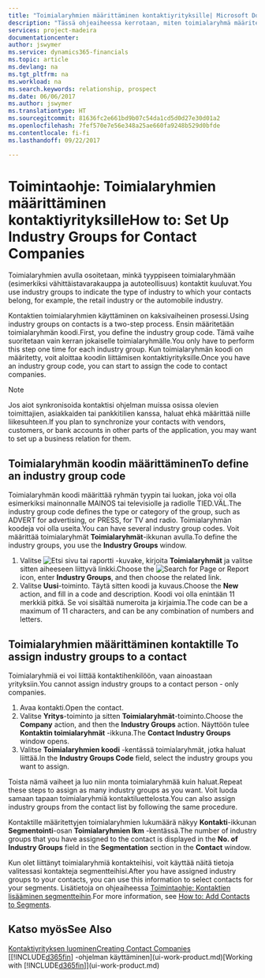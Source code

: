 ```yaml
---
title: "Toimialaryhmien määrittäminen kontaktiyrityksille| Microsoft Docs"
description: "Tässä ohjeaiheessa kerrotaan, miten toimialaryhmä määritetään ja miten sille sitten määritetään kontaktiryhmä, kuten vähittäistavarakauppa tai autoteollisuus."
services: project-madeira
documentationcenter: 
author: jswymer
ms.service: dynamics365-financials
ms.topic: article
ms.devlang: na
ms.tgt_pltfrm: na
ms.workload: na
ms.search.keywords: relationship, prospect
ms.date: 06/06/2017
ms.author: jswymer
ms.translationtype: HT
ms.sourcegitcommit: 81636fc2e661bd9b07c54da1cd5d0d27e30d01a2
ms.openlocfilehash: 7fef570e7e56e348a25ae660fa9248b529d0bfde
ms.contentlocale: fi-fi
ms.lasthandoff: 09/22/2017

---
```

# <a name="how-to-set-up-industry-groups-for-contact-companies"></a><span data-ttu-id="4f7f4-103">Toimintaohje: Toimialaryhmien määrittäminen kontaktiyrityksille</span><span class="sxs-lookup"><span data-stu-id="4f7f4-103">How to: Set Up Industry Groups for Contact Companies</span></span>
<span data-ttu-id="4f7f4-104">Toimialaryhmien avulla osoitetaan, minkä tyyppiseen toimialaryhmään (esimerkiksi vähittäistavarakauppa ja autoteollisuus) kontaktit kuuluvat.</span><span class="sxs-lookup"><span data-stu-id="4f7f4-104">You use industry groups to indicate the type of industry to which your contacts belong, for example, the retail industry or the automobile industry.</span></span>

<span data-ttu-id="4f7f4-105">Kontaktien toimialaryhmien käyttäminen on kaksivaiheinen prosessi.</span><span class="sxs-lookup"><span data-stu-id="4f7f4-105">Using industry groups on contacts is a two-step process.</span></span> <span data-ttu-id="4f7f4-106">Ensin määritetään toimialaryhmän koodi.</span><span class="sxs-lookup"><span data-stu-id="4f7f4-106">First, you define the industry group code.</span></span> <span data-ttu-id="4f7f4-107">Tämä vaihe suoritetaan vain kerran jokaiselle toimialaryhmälle.</span><span class="sxs-lookup"><span data-stu-id="4f7f4-107">You only have to perform this step one time for each industry group.</span></span> <span data-ttu-id="4f7f4-108">Kun toimialaryhmän koodi on määritetty, voit aloittaa koodin liittämisen kontaktiyrityksille.</span><span class="sxs-lookup"><span data-stu-id="4f7f4-108">Once you have an industry group code, you can start to assign the code to contact companies.</span></span>

> [!NOTE]  
>   <span data-ttu-id="4f7f4-109">Jos aiot synkronisoida kontaktisi ohjelman muissa osissa olevien toimittajien, asiakkaiden tai pankkitilien kanssa, haluat ehkä määrittää niille liikesuhteen.</span><span class="sxs-lookup"><span data-stu-id="4f7f4-109">If you plan to synchronize your contacts with vendors, customers, or bank accounts in other parts of the application, you may want to set up a business relation for them.</span></span>

## <a name="to-define-an-industry-group-code"></a><span data-ttu-id="4f7f4-110">Toimialaryhmän koodin määrittäminen</span><span class="sxs-lookup"><span data-stu-id="4f7f4-110">To define an industry group code</span></span>
<span data-ttu-id="4f7f4-111">Toimialaryhmän koodi määrittää ryhmän tyypin tai luokan, joka voi olla esimerkiksi mainonnalle MAINOS tai televisiolle ja radiolle TIED.VÄL.</span><span class="sxs-lookup"><span data-stu-id="4f7f4-111">The industry group code defines the type or category of the group, such as ADVERT for advertising, or PRESS, for TV and radio.</span></span> <span data-ttu-id="4f7f4-112">Toimialaryhmän koodeja voi olla useita.</span><span class="sxs-lookup"><span data-stu-id="4f7f4-112">You can have several industry group codes.</span></span> <span data-ttu-id="4f7f4-113">Voit määrittää toimialaryhmät **Toimialaryhmät**-ikkunan avulla.</span><span class="sxs-lookup"><span data-stu-id="4f7f4-113">To define the industry groups, you use the **Industry Groups** window.</span></span>

1. <span data-ttu-id="4f7f4-114">Valitse ![Etsi sivu tai raportti](media/ui-search/search_small.png "Etsi sivu tai raportti -kuvake") -kuvake, kirjoita **Toimialaryhmät** ja valitse sitten aiheeseen liittyvä linkki.</span><span class="sxs-lookup"><span data-stu-id="4f7f4-114">Choose the ![Search for Page or Report](media/ui-search/search_small.png "Search for Page or Report icon") icon, enter **Industry Groups**, and then choose the related link.</span></span>
2. <span data-ttu-id="4f7f4-115">Valitse **Uusi**-toiminto. Täytä sitten koodi ja kuvaus.</span><span class="sxs-lookup"><span data-stu-id="4f7f4-115">Choose the **New** action, and fill in a code and description.</span></span> <span data-ttu-id="4f7f4-116">Koodi voi olla enintään 11 merkkiä pitkä. Se voi sisältää numeroita ja kirjaimia.</span><span class="sxs-lookup"><span data-stu-id="4f7f4-116">The code can be a maximum of 11 characters, and can be any combination of numbers and letters.</span></span>

## <span data-ttu-id="4f7f4-117"><a name="AssignIndustryGroupContact"></a> Toimialaryhmien määrittäminen kontaktille</span><span class="sxs-lookup"><span data-stu-id="4f7f4-117"><a name="AssignIndustryGroupContact"></a> To assign industry groups to a contact</span></span>
<span data-ttu-id="4f7f4-118">Toimialaryhmiä ei voi liittää kontaktihenkilöön, vaan ainoastaan yrityksiin.</span><span class="sxs-lookup"><span data-stu-id="4f7f4-118">You cannot assign industry groups to a contact person - only companies.</span></span>

1. <span data-ttu-id="4f7f4-119">Avaa kontakti.</span><span class="sxs-lookup"><span data-stu-id="4f7f4-119">Open the contact.</span></span>
2. <span data-ttu-id="4f7f4-120">Valitse **Yritys**-toiminto ja sitten **Toimialaryhmät**-toiminto.</span><span class="sxs-lookup"><span data-stu-id="4f7f4-120">Choose the **Company** action, and then the **Industry Groups** action.</span></span> <span data-ttu-id="4f7f4-121">Näyttöön tulee **Kontaktin toimialaryhmät** -ikkuna.</span><span class="sxs-lookup"><span data-stu-id="4f7f4-121">The **Contact Industry Groups** window opens.</span></span>
3. <span data-ttu-id="4f7f4-122">Valitse **Toimialaryhmien koodi** -kentässä toimialaryhmät, jotka haluat liittää.</span><span class="sxs-lookup"><span data-stu-id="4f7f4-122">In the **Industry Groups Code** field, select the industry groups you want to assign.</span></span>

<span data-ttu-id="4f7f4-123">Toista nämä vaiheet ja luo niin monta toimialaryhmää kuin haluat.</span><span class="sxs-lookup"><span data-stu-id="4f7f4-123">Repeat these steps to assign as many industry groups as you want.</span></span> <span data-ttu-id="4f7f4-124">Voit luoda samaan tapaan toimialaryhmiä kontaktiluettelosta.</span><span class="sxs-lookup"><span data-stu-id="4f7f4-124">You can also assign industry groups from the contact list by following the same procedure.</span></span>

<span data-ttu-id="4f7f4-125">Kontaktille määritettyjen toimialaryhmien lukumäärä näkyy **Kontakti**-ikkunan **Segmentointi**-osan **Toimialaryhmien lkm** -kentässä.</span><span class="sxs-lookup"><span data-stu-id="4f7f4-125">The number of industry groups that you have assigned to the contact is displayed in the **No. of Industry Groups** field in the **Segmentation** section in the **Contact** window.</span></span>

<span data-ttu-id="4f7f4-126">Kun olet liittänyt toimialaryhmiä kontakteihisi, voit käyttää näitä tietoja valitessasi kontakteja segmentteihisi.</span><span class="sxs-lookup"><span data-stu-id="4f7f4-126">After you have assigned industry groups to your contacts, you can use this information to select contacts for your segments.</span></span> <span data-ttu-id="4f7f4-127">Lisätietoja on ohjeaiheessa [Toimintaohje: Kontaktien lisääminen segmentteihin](marketing-add-contact-segment.md).</span><span class="sxs-lookup"><span data-stu-id="4f7f4-127">For more information, see [How to: Add Contacts to Segments](marketing-add-contact-segment.md).</span></span>

## <a name="see-also"></a><span data-ttu-id="4f7f4-128">Katso myös</span><span class="sxs-lookup"><span data-stu-id="4f7f4-128">See Also</span></span>
[<span data-ttu-id="4f7f4-129">Kontaktiyrityksen luominen</span><span class="sxs-lookup"><span data-stu-id="4f7f4-129">Creating Contact Companies</span></span>](marketing-create-contact-companies.md)  
<span data-ttu-id="4f7f4-130">[[!INCLUDE[d365fin](includes/d365fin_md.md)] -ohjelman käyttäminen](ui-work-product.md)</span><span class="sxs-lookup"><span data-stu-id="4f7f4-130">[Working with [!INCLUDE[d365fin](includes/d365fin_md.md)]](ui-work-product.md)</span></span>

